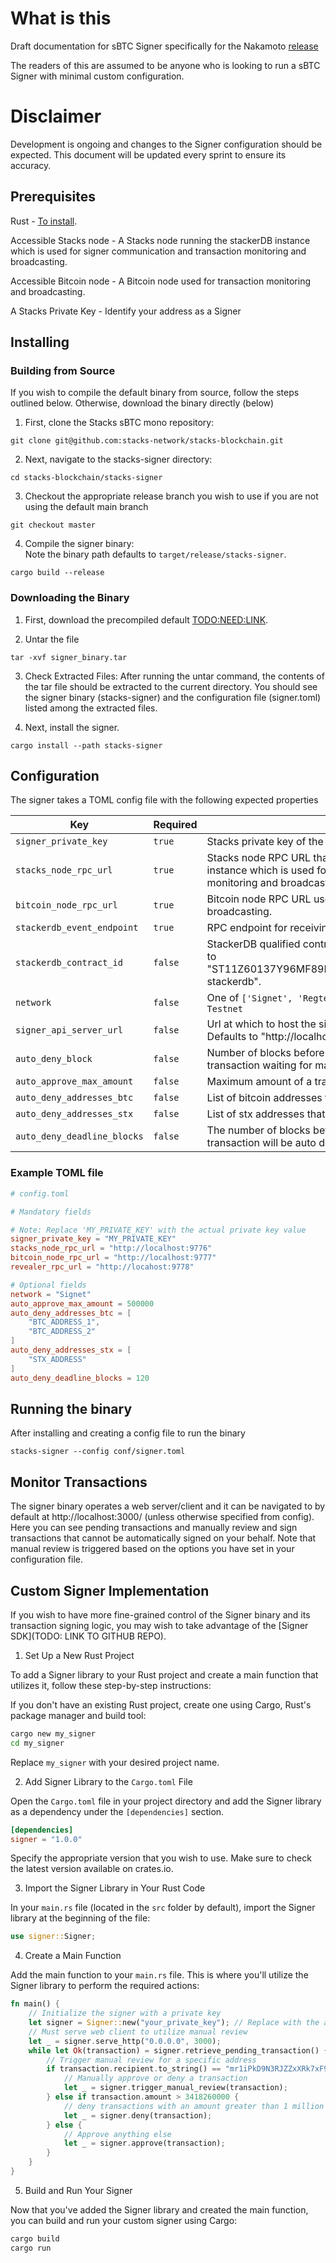 # What is this

Draft documentation for sBTC Signer specifically for the Nakamoto [release](https://stacks-network.github.io/sbtc-docs/sbtc-roadmap.html)

The readers of this are assumed to be anyone who is looking to run a sBTC Signer with minimal custom configuration.

# Disclaimer

Development is ongoing and changes to the Signer configuration should be expected. This document will be updated every sprint to ensure its accuracy.

## Prerequisites

Rust - [To install](https://www.rust-lang.org/tools/install).

Accessible Stacks node - A Stacks node running the stackerDB instance which is used for signer communication and transaction monitoring and broadcasting.

Accessible Bitcoin node - A Bitcoin node used for transaction monitoring and broadcasting.

A Stacks Private Key - Identify your address as a Signer

## Installing

### Building from Source

If you wish to compile the default binary from source, follow the steps outlined below. Otherwise, download the binary directly (below)

1. First, clone the Stacks sBTC mono repository:

```console
git clone git@github.com:stacks-network/stacks-blockchain.git
```

2. Next, navigate to the stacks-signer directory:

```console
cd stacks-blockchain/stacks-signer
```

3. Checkout the appropriate release branch you wish to use if you are not using the default main branch

```console
git checkout master
```

4. Compile the signer binary:  
   Note the binary path defaults to `target/release/stacks-signer`.

```console
cargo build --release
```

### Downloading the Binary

1. First, download the precompiled default [TODO:NEED:LINK](LINK).

2. Untar the file

```console
tar -xvf signer_binary.tar
```

3.  Check Extracted Files:
    After running the untar command, the contents of the tar file should be extracted to the current directory. You should see the signer binary (stacks-signer) and the configuration file (signer.toml) listed among the extracted files.

4.  Next, install the signer.

```console
cargo install --path stacks-signer
```

## Configuration

The signer takes a TOML config file with the following expected properties

| Key                         | Required | Description                                                                                                                                                  |
| --------------------------- | -------- | ------------------------------------------------------------------------------------------------------------------------------------------------------------ |
| `signer_private_key`        | `true`   | Stacks private key of the signer, used for signing sBTC transactions.                                                                                        |
| `stacks_node_rpc_url`       | `true`   | Stacks node RPC URL that points to a node running the stackerDB instance which is used for signer communication and transaction monitoring and broadcasting. |
| `bitcoin_node_rpc_url`      | `true`   | Bitcoin node RPC URL used for transaction monitoring and broadcasting.                                                                                       |
| `stackerdb_event_endpoint`  | `true`   | RPC endpoint for receiving events from [StackerDB](https://github.com/stacks-network/stacks-blockchain/blob/develop/stackslib/src/net/stackerdb/mod.rs)      |
| `stackerdb_contract_id`     | `false`  | StackerDB qualified contract ID for Signer communication. Defaults to "ST11Z60137Y96MF89K1KKRTA3CR6B25WY1Y931668.signers-stackerdb".                         |
| `network`                   | `false`  | One of `['Signet', 'Regtest', 'Testnet', 'Bitcoin']`. Defaults to `Testnet`                                                                                  |
| `signer_api_server_url`     | `false`  | Url at which to host the signer api server for transaction monitoring. Defaults to "http://localhost:3000".                                                  |
| `auto_deny_block`           | `false`  | Number of blocks before signing deadline to auto deny a transaction waiting for manual review. Defaults to 10.                                               |
| `auto_approve_max_amount`   | `false`  | Maximum amount of a transactions that will be auto approved                                                                                                  |
| `auto_deny_addresses_btc`   | `false`  | List of bitcoin addresses that trigger an auto deny                                                                                                          |
| `auto_deny_addresses_stx`   | `false`  | List of stx addresses that trigger an auto deny                                                                                                              |
| `auto_deny_deadline_blocks` | `false`  | The number of blocks before deadline at which point the transaction will be auto denied. Default is 10 blocks.                                               |

### Example TOML file

```toml
# config.toml

# Mandatory fields

# Note: Replace 'MY_PRIVATE_KEY' with the actual private key value
signer_private_key = "MY_PRIVATE_KEY"
stacks_node_rpc_url = "http://localhost:9776"
bitcoin_node_rpc_url = "http://localhost:9777"
revealer_rpc_url = "http://locahost:9778"

# Optional fields
network = "Signet"
auto_approve_max_amount = 500000
auto_deny_addresses_btc = [
	"BTC_ADDRESS_1",
	"BTC_ADDRESS_2"
]
auto_deny_addresses_stx = [
	"STX_ADDRESS"
]
auto_deny_deadline_blocks = 120
```

## Running the binary

After installing and creating a config file to run the binary

```console
stacks-signer --config conf/signer.toml
```

## Monitor Transactions

The signer binary operates a web server/client and it can be navigated to by default at http://localhost:3000/ (unless otherwise specified from config). Here you can see pending transactions and manually review and sign transactions that cannot be automatically signed on your behalf. Note that manual review is triggered based on the options you have set in your configuration file.

## Custom Signer Implementation

If you wish to have more fine-grained control of the Signer binary and its transaction signing logic, you may wish to take advantage of the [Signer SDK](TODO: LINK TO GITHUB REPO).

1. Set Up a New Rust Project

To add a Signer library to your Rust project and create a main function that utilizes it, follow these step-by-step instructions:

If you don't have an existing Rust project, create one using Cargo, Rust's package manager and build tool:

```bash
cargo new my_signer
cd my_signer
```

Replace `my_signer` with your desired project name.

2. Add Signer Library to the `Cargo.toml` File

Open the `Cargo.toml` file in your project directory and add the Signer library as a dependency under the `[dependencies]` section.

```toml
[dependencies]
signer = "1.0.0"
```

Specify the appropriate version that you wish to use. Make sure to check the latest version available on crates.io.

3. Import the Signer Library in Your Rust Code

In your `main.rs` file (located in the `src` folder by default), import the Signer library at the beginning of the file:

```rust
use signer::Signer;
```

4. Create a Main Function

Add the main function to your `main.rs` file. This is where you'll utilize the Signer library to perform the required actions:

```rust
fn main() {
    // Initialize the signer with a private key
    let signer = Signer::new("your_private_key"); // Replace with the actual private key
    // Must serve web client to utilize manual review
    let _ = signer.serve_http("0.0.0.0", 3000);
    while let Ok(transaction) = signer.retrieve_pending_transaction() {
        // Trigger manual review for a specific address
        if transaction.recipient.to_string() == "mr1iPkD9N3RJZZxXRk7xF9d36gffa6exNC" {
            // Manually approve or deny a transaction
            let _ = signer.trigger_manual_review(transaction);
        } else if transaction.amount > 3418260000 {
            // deny transactions with an amount greater than 1 million USD
            let _ = signer.deny(transaction);
        } else {
            // Approve anything else
            let _ = signer.approve(transaction);
        }
    }
}
```

5. Build and Run Your Signer

Now that you've added the Signer library and created the main function, you can build and run your custom signer using Cargo:

```bash
cargo build
cargo run
```
